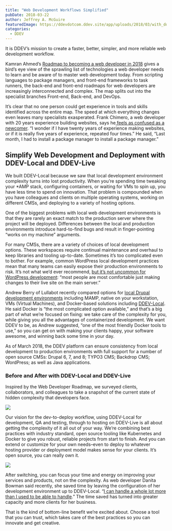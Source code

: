 ```yaml
---
title: "Web Development Workflows Simplified"
pubDate: 2018-03-22
author: Jeffrey A. McGuire
featuredImage: https://ddevdotcom.ddev.site/app/uploads/2018/03/with_ddev.png
categories:
  - DDEV
---
```


It is DDEV’s mission to create a faster, better, simpler, and more reliable web development workflow.

Kamran Ahmed’s [Roadmap to becoming a web developer in 2018](https://github.com/kamranahmedse/developer-roadmap) gives a bird’s eye view of the sprawling list of technologies a web developer needs to learn and be aware of to master web development today. From scripting languages to package managers, and front-end frameworks to task runners, the back-end and front-end roadmaps for web developers are increasingly interconnected and complex. The map splits out into the specialist branches Front-end, Back-end, and DevOps.

It’s clear that no one person could get experience in tools and skills identified across the entire map. The speed at which everything changes even leaves many specialists exasperated. Frank Chimero, a web developer with 20 years experience building websites, says he[ feels as confused as a newcomer](https://frankchimero.com/writing/everything-easy-is-hard-again/). “I wonder if I have twenty years of experience making websites, or if it is really five years of experience, repeated four times.” He said, “Last month, I had to install a package manager to install a package manager.”

## Simplify Web Development and Deployment with DDEV-Local and DDEV-Live

We built DDEV-Local because we saw that local development environment complexity turns into lost productivity. When you’re spending time tweaking your \*AMP stack, configuring containers, or waiting for VMs to spin up, you have less time to spend on innovation. That problem is compounded when you have colleagues and clients on multiple operating systems, working on different CMSs, and deploying to a variety of hosting options.

One of the biggest problems with local web development environments is that they are rarely an exact match to the production server where the project will be deployed. Differences between the local and production environments introduce hard-to-find bugs and result in finger-pointing “works on my machine” arguments.

For many CMSs, there are a variety of choices of local development options. These workspaces require continual maintenance and overhaul to keep libraries and tooling up-to-date. Sometimes it’s too complicated even to bother. For example, common WordPress local development practices mean that many teams can easily expose their production environments to risk. It’s not what we’d ever recommend, [but it’s not uncommon for WordPress development](https://wpshout.com/local-wordpress-development/): “most people are most comfortable just making changes to their live site on the main server.”

Andrew Berry of Lullabot recently compared options for [local Drupal development environments](https://www.lullabot.com/articles/local-drupal-development-roundup) including MAMP, native on your workstation, VMs (Virtual Machines), and Docker-based solutions including [DDEV-Local](/quickstart). He said Docker is “the most complicated option available,” and that’s a big part of what we’re focused on fixing: we take care of the complexity for you, while giving you all the advantages of containerized development. We want DDEV to be, as Andrew suggested, “one of the most friendly Docker tools to use,” so you can get on with making your clients happy, your software awesome, and winning back some time in your day.

As of March 2018, the DDEV platform can ensure consistency from local development to production environments with full support for a number of open source CMSs: Drupal 6, 7, and 8; TYPO3 CMS; Backdrop CMS; WordPress; as well as Java applications.

### Before and After with DDEV-Local and DDEV-Live

Inspired by the Web Developer Roadmap, we surveyed clients, collaborators, and colleagues to take a snapshot of the current state of hidden complexity that developers face.

![](https://ddev.com/app/uploads/2018/03/without_ddev.png)

Our vision for the dev-to-deploy workflow, using DDEV-Local for development, QA and testing, through to hosting on DDEV-Live is all about getting the complexity of it all out of your way. We’re combining best practices with industry standard, open source tooling like Kubernetes and Docker to give you robust, reliable projects from start to finish. And you can extend or customize for your own needs–even to deploy to whatever hosting provider or deployment model makes sense for your clients. It’s open source, you can really own it.

![](https://ddev.com/app/uploads/2018/03/with_ddev.png)

After switching, you can focus your time and energy on improving your services and products, not on the complexity. As web developer Danita Bowman said recently, she saved time by leaving the configuration of her development environment up to DDEV-Local. “[I can handle a whole lot more than I used to be able to handle](https://ddev.com/ddev-local/saving-time-and-making-money-with-ddev/).” The time saved has turned into greater capacity and more clients for her business.

That is the kind of bottom-line benefit we’re excited about. Choose a tool that you can trust, which takes care of the best practices so you can innovate and get creative.
